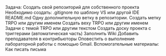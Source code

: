 
Задача: Создать свой репозиторий для собственного проекта
Необходимо создать:
.gitignore по шаблону VS или другой IDE
README.md
Одну дополнительную ветку в репозитории.
Создать метку TRPO или другим именем
Создать веху TRPO или другим именем
Задачи с темой TRPO или другим текстом
Создать доску проекта с триггерами (автоматическая часть)
Заполнить Wiki
Добавить преподавателя в контрибьюторы
Оповестить о выполнение лабораторной работы c помощью Gmail.
Вспомогательные материалы:
Как писать письма
